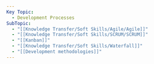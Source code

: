 ```yaml
---
Key Topic:
  - Development Processes
SubTopic:
  - "[[Knowledge Transfer/Soft Skills/Agile/Agile]]"
  - "[[Knowledge Transfer/Soft Skills/SCRUM/SCRUM]]"
  - "[[Kanban]]"
  - "[[Knowledge Transfer/Soft Skills/Waterfall]]"
  - "[[Development methodologies]]"
---
```

